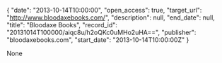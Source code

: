 {
  "date": "2013-10-14T10:00:00", 
  "open_access": true, 
  "target_url": "http://www.bloodaxebooks.com/", 
  "description": null, 
  "end_date": null, 
  "title": "Bloodaxe Books", 
  "record_id": "20131014T100000/aiqc8u/h2oQKc0uMHo2uHA==", 
  "publisher": "bloodaxebooks.com", 
  "start_date": "2013-10-14T10:00:00Z"
}

None